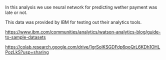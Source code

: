 In this analysis we use neural network for predicting wether payment was late or not.

This data was provided by IBM for testing out their analytics tools.

https://www.ibm.com/communities/analytics/watson-analytics-blog/guide-to-sample-datasets

https://colab.research.google.com/drive/1grSolKSGDFdp6poQrL6KDh1OHLPozLkS?usp=sharing
